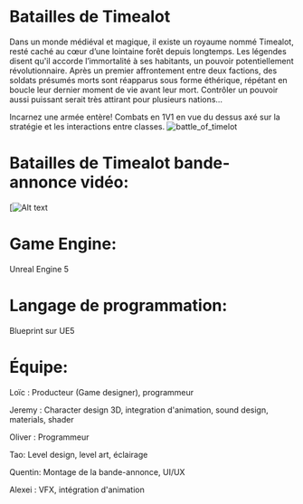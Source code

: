 # Batailles de Timealot
Dans un monde médiéval et magique, il existe un royaume nommé Timealot, resté caché au cœur d’une lointaine forêt depuis longtemps. Les légendes  disent qu'il accorde l’immortalité à ses habitants, un pouvoir potentiellement révolutionnaire. Après un premier affrontement entre deux factions, des soldats présumés morts sont réapparus sous forme éthérique, répétant en boucle leur dernier moment de vie avant leur mort. Contrôler un pouvoir aussi puissant serait très attirant pour plusieurs nations…

Incarnez une armée entère!
Combats en 1V1 en vue du dessus axé sur la stratégie et les interactions entre classes.
![battle_of_timelot](https://github.com/Sahurows/Battles-Of-Timealot/assets/74726406/2c9cec71-b0e8-4070-86b4-807cce074527)


# Batailles de Timealot bande-annonce vidéo:
[![Alt text]()

# Game Engine:
Unreal Engine 5

# Langage de programmation:
Blueprint sur UE5

# Équipe:

Loïc : Producteur (Game designer), programmeur

Jeremy : Character design 3D, integration d'animation, sound design, materials, shader

Oliver : Programmeur

Tao: Level design, level art, éclairage

Quentin: Montage de la bande-annonce, UI/UX

Alexei : VFX, intégration d'animation
